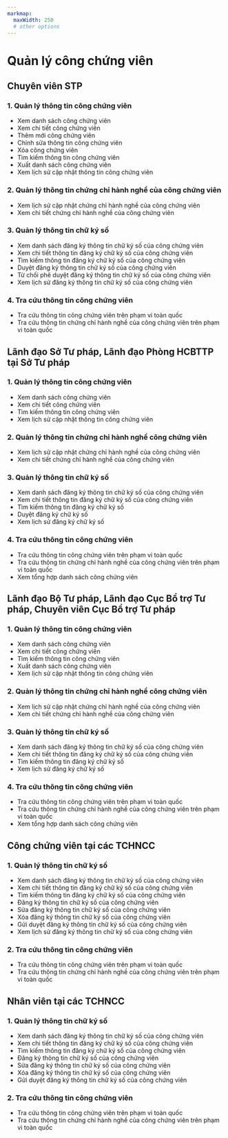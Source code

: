 ```yaml
---
markmap:
  maxWidth: 250
  # other options
---
```

# Quản lý công chứng viên
## Chuyên viên STP
  ### 1. Quản lý thông tin công chứng viên
  - Xem danh sách công chứng viên
  - Xem chi tiết công chứng viên
  - Thêm mới công chứng viên
  - Chỉnh sửa thông tin công chứng viên
  - Xóa công chứng viên
  - Tìm kiếm thông tin công chứng viên
  - Xuất danh sách công chứng viên
  - Xem lịch sử cập nhật thông tin công chứng viên
    
  ### 2. Quản lý thông tin chứng chỉ hành nghề của công chứng viên
  - Xem lịch sử cập nhật chứng chỉ hành nghề của công chứng viên
  - Xem chi tiết chứng chỉ hành nghề của công chứng viên

  ### 3. Quản lý thông tin chữ ký số
  - Xem danh sách đăng ký thông tin chữ ký số của công chứng viên
  - Xem chi tiết thông tin đăng ký chữ ký số của công chứng viên
  - Tìm kiếm thông tin đăng ký chữ ký số của công chứng viên
  - Duyệt đăng ký thông tin chữ ký số của công chứng viên
  - Từ chối phê duyệt đăng ký thông tin chữ ký số của công chứng viên
  - Xem lịch sử đăng ký thông tin chữ ký số của công chứng viên

  ### 4. Tra cứu thông tin công chứng viên
  - Tra cứu thông tin công chứng viên trên phạm vi toàn quốc
  - Tra cứu thông tin chứng chỉ hành nghề của công chứng viên trên phạm vi toàn quốc

## Lãnh đạo Sở Tư pháp, Lãnh đạo Phòng HCBTTP tại Sở Tư pháp
  ### 1. Quản lý thông tin công chứng viên
  - Xem danh sách công chứng viên
  - Xem chi tiết công chứng viên
  - Tìm kiếm thông tin công chứng viên
  - Xem lịch sử cập nhật thông tin công chứng viên

  ### 2. Quản lý thông tin chứng chỉ hành nghề công chứng viên
  - Xem lịch sử cập nhật chứng chỉ hành nghề của công chứng viên
  - Xem chi tiết chứng chỉ hành nghề của công chứng viên

  ### 3. Quản lý thông tin chữ ký số
  - Xem danh sách đăng ký thông tin chữ ký số của công chứng viên
  - Xem chi tiết thông tin đăng ký chữ ký số của công chứng viên
  - Tìm kiếm thông tin đăng ký chữ ký số
  - Duyệt đăng ký chữ ký số
  - Xem lịch sử đăng ký chữ ký số

  ### 4. Tra cứu thông tin công chứng viên
  - Tra cứu thông tin công chứng viên trên phạm vi toàn quốc
  - Tra cứu thông tin chứng chỉ hành nghề của công chứng viên trên phạm vi toàn quốc
  - Xem tổng hợp danh sách công chứng viên

## Lãnh đạo Bộ Tư pháp, Lãnh đạo Cục Bổ trợ Tư pháp, Chuyên viên Cục Bổ trợ Tư pháp
  ### 1. Quản lý thông tin công chứng viên
  - Xem danh sách công chứng viên
  - Xem chi tiết công chứng viên
  - Tìm kiếm thông tin công chứng viên
  - Xuất danh sách công chứng viên
  - Xem lịch sử cập nhật thông tin công chứng viên

  ### 2. Quản lý thông tin chứng chỉ hành nghề công chứng viên
  - Xem lịch sử cập nhật chứng chỉ hành nghề của công chứng viên
  - Xem chi tiết chứng chỉ hành nghề của công chứng viên

  ### 3. Quản lý thông tin chữ ký số
  - Xem danh sách đăng ký thông tin chữ ký số của công chứng viên
  - Xem chi tiết thông tin đăng ký chữ ký số của công chứng viên
  - Tìm kiếm thông tin đăng ký chữ ký số
  - Xem lịch sử đăng ký chữ ký số

  ### 4. Tra cứu thông tin công chứng viên
  - Tra cứu thông tin công chứng viên trên phạm vi toàn quốc
  - Tra cứu thông tin chứng chỉ hành nghề của công chứng viên trên phạm vi toàn quốc
  - Xem tổng hợp danh sách công chứng viên
  
## Công chứng viên tại các TCHNCC
  ### 1. Quản lý thông tin chữ ký số
  - Xem danh sách đăng ký thông tin chữ ký số của công chứng viên
  - Xem chi tiết thông tin đăng ký chữ ký số của công chứng viên
  - Tìm kiếm thông tin đăng ký chữ ký số của công chứng viên
  - Đăng ký thông tin chữ ký số của công chứng viên
  - Sửa đăng ký thông tin chữ ký số của công chứng viên
  - Xóa đăng ký thông tin chữ ký số của công chứng viên
  - Gửi duyệt đăng ký thông tin chữ ký số của công chứng viên
  - Xem lịch sử đăng ký thông tin chữ ký số của công chứng viên

  ### 2. Tra cứu thông tin công chứng viên
  - Tra cứu thông tin công chứng viên trên phạm vi toàn quốc
  - Tra cứu thông tin chứng chỉ hành nghề của công chứng viên trên phạm vi toàn quốc

  ## Nhân viên tại các TCHNCC
  ### 1. Quản lý thông tin chữ ký số
  - Xem danh sách đăng ký thông tin chữ ký số của công chứng viên
  - Xem chi tiết thông tin đăng ký chữ ký số của công chứng viên
  - Tìm kiếm thông tin đăng ký chữ ký số của công chứng viên
  - Đăng ký thông tin chữ ký số của công chứng viên
  - Sửa đăng ký thông tin chữ ký số của công chứng viên
  - Xóa đăng ký thông tin chữ ký số của công chứng viên
  - Gửi duyệt đăng ký thông tin chữ ký số của công chứng viên

  ### 2. Tra cứu thông tin công chứng viên
  - Tra cứu thông tin công chứng viên trên phạm vi toàn quốc
  - Tra cứu thông tin chứng chỉ hành nghề của công chứng viên trên phạm vi toàn quốc






